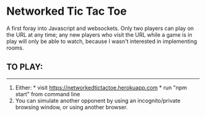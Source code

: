 # Networked Tic Tac Toe

A first foray into Javascript and websockets. Only two players can play on the URL at any time; any new players who visit the URL while a game is in play will only be able to watch, because I wasn't interested in implementing rooms.

## TO PLAY:
-----------
  1. Either:
  	* visit https://networkedtictactoe.herokuapp.com
  	* run "npm start" from command line
  2. You can simulate another opponent by using an incognito/private browsing window, or using another browser.

